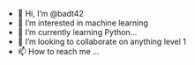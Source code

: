 - 👋 Hi, I’m @badt42
- 👀 I’m interested in machine learning
- 🌱 I’m currently learning Python...
- 💞️ I’m looking to collaborate on anything level 1
- 📫 How to reach me ...

<!---
badt42/badt42 is a ✨ special ✨ repository because its `README.md` (this file) appears on your GitHub profile.
You can click the Preview link to take a look at your changes.
--->
